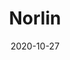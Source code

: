 ---
title: Norlin
description: Norlin is a creative modern theme with a clean design specially created for dark-theme lovers.
image: '/assets/img/projects/norlin-preview.jpg'
price: 39
home: https://jekyllthemes.io/theme/norlin-dark-blog-jekyll-theme
demo: https://norlin.netlify.app/
date: 2020-10-27
---